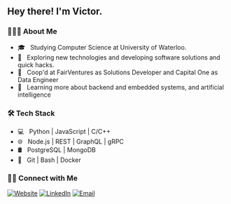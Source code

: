 <h2> Hey there! I'm Victor.</h2>

<h3> 👨🏻‍💻 About Me </h3>

- 🎓 &nbsp; Studying Computer Science at University of Waterloo.
- 🤔 &nbsp; Exploring new technologies and developing software solutions and quick hacks.
- 💼 &nbsp; Coop'd at FairVentures as Solutions Developer and Capital One as Data Engineer
- 🌱 &nbsp; Learning more about backend and embedded systems, and artificial intelligence

<h3>🛠 Tech Stack</h3>

- 💻 &nbsp; Python | JavaScript | C/C++
- 🌐 &nbsp; Node.js | REST | GraphQL | gRPC
- 🛢 &nbsp; PostgreSQL | MongoDB
- 🔧 &nbsp; Git | Bash | Docker

<h3> 🤝🏻 Connect with Me </h3>

<p>
<a href="https://victorjzsun.github.io/"><img alt="Website" src="https://img.shields.io/badge/Website-victorjzsun.github.io-blue?style=flat-square&logo=google-chrome"></a>
<a href="https://www.linkedin.com/in/victor-sun-69056416b/"><img alt="LinkedIn" src="https://img.shields.io/badge/LinkedIn-Victor%20Sun-blue?style=flat-square&logo=linkedin"></a>
<a href="mailto:victorjsun@gmail.com"><img alt="Email" src="https://img.shields.io/badge/Email-victorjsun@gmail.com-blue?style=flat-square&logo=gmail"></a>
</p>

<!--⭐️ From [AVS1508](https://github.com/AVS1508)-->

